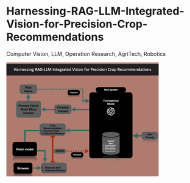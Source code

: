 # Harnessing-RAG-LLM-Integrated-Vision-for-Precision-Crop-Recommendations
Computer Vision, LLM, Operation Research, AgriTech, Robotics

<img src="https://github.com/Dherya27/Harnessing-RAG-LLM-Integrated-Vision-for-Precision-Crop-Recommendations/blob/main/rag_llm_vision_argritech.017.jpeg" width="400" height="300">
